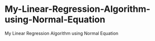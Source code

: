 # My-Linear-Regression-Algorithm-using-Normal-Equation
My Linear Regression Algorithm using Normal Equation
